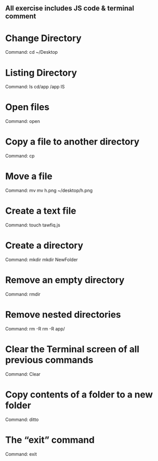 ## All exercise includes JS code & terminal comment

# Change Directory
Command: cd ~/Desktop
# Listing Directory
Command: ls
cd/app
/app  lS
# Open files
Command: open
# Copy a file to another directory
Command: cp
# Move a file
Command: mv
mv h.png ~/desktop/h.png
# Create a text file
Command: touch tawfiq.js
# Create a directory
Command: mkdir
mkdir NewFolder
# Remove an empty directory
Command: rmdir

# Remove nested directories
Command: rm -R
rm -R app/

# Clear the Terminal screen of all previous commands
Command: Clear

# Copy contents of a folder to a new folder
Command: ditto

# The “exit” command
Command: exit
